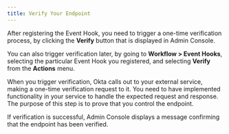 ```yaml
---
title: Verify Your Endpoint
---
```


After registering the Event Hook, you need to trigger a one-time verification process, by clicking the **Verify** button that is displayed in Admin Console.

You can also trigger verification later, by going to **Workflow > Event Hooks**, selecting the particular Event Hook you registered, and selecting **Verify** from the **Actions** menu.

When you trigger verification, Okta calls out to your external service, making a one-time verification request to it. You need to have implemented functionality in your service to handle the expected request and response. The purpose of this step is to prove that you control the endpoint. 

If verification is successful, Admin Console displays a message confirming that the endpoint has been verified.

<NextSectionLink/>

